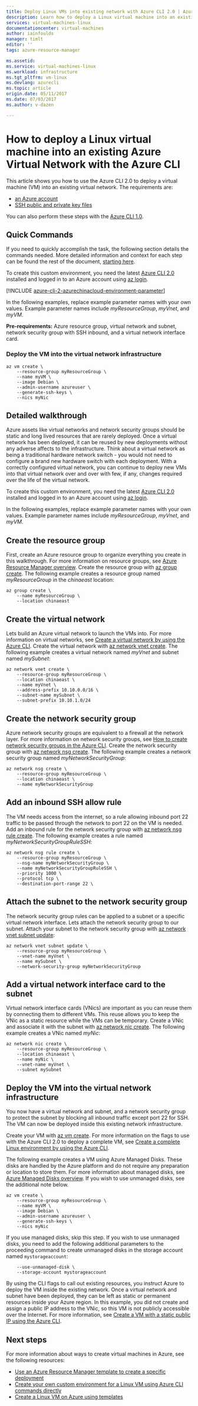 ```yaml
---
title: Deploy Linux VMs into existing network with Azure CLI 2.0 | Azure
description: Learn how to deploy a Linux virtual machine into an existing Virtual Network using the Azure CLI 2.0
services: virtual-machines-linux
documentationcenter: virtual-machines
author: iainfoulds
manager: timlt
editor: ''
tags: azure-resource-manager

ms.assetid:
ms.service: virtual-machines-linux
ms.workload: infrastructure
ms.tgt_pltfrm: vm-linux
ms.devlang: azurecli
ms.topic: article
origin.date: 05/11/2017
ms.date: 07/03/2017
ms.author: v-dazen

---
```


# How to deploy a Linux virtual machine into an existing Azure Virtual Network with the Azure CLI

This article shows you how to use the Azure CLI 2.0 to deploy a virtual machine (VM) into an existing virtual network. The requirements are:

- [an Azure account](https://www.azure.cn/pricing/1rmb-trial/)
- [SSH public and private key files](mac-create-ssh-keys.md)

You can also perform these steps with the [Azure CLI 1.0](deploy-linux-vm-into-existing-vnet-using-cli-nodejs.md).

## Quick Commands
If you need to quickly accomplish the task, the following section details the  commands needed. More detailed information and context for each step can be found the rest of the document, [starting here](#detailed-walkthrough).

To create this custom environment, you need the latest [Azure CLI 2.0](https://docs.microsoft.com/cli/azure/install-az-cli2) installed and logged in to an Azure account using [az login](https://docs.microsoft.com/cli/azure/#login).

[!INCLUDE [azure-cli-2-azurechinacloud-environment-parameter](../../../includes/azure-cli-2-azurechinacloud-environment-parameter.md)]

In the following examples, replace example parameter names with your own values. Example parameter names include *myResourceGroup*, *myVnet*, and *myVM*.

**Pre-requirements:** Azure resource group, virtual network and subnet, network security group with SSH inbound, and a virtual network interface card.

### Deploy the VM into the virtual network infrastructure

```azurecli
az vm create \
    --resource-group myResourceGroup \
    --name myVM \
    --image Debian \
    --admin-username azureuser \
    --generate-ssh-keys \
    --nics myNic
```

## Detailed walkthrough

Azure assets like virtual networks and network security groups should be static and long lived resources that are rarely deployed. Once a virtual network has been deployed, it can be reused by new deployments without any adverse affects to the infrastructure. Think about a virtual network as being a traditional hardware network switch - you would not need to configure a brand new hardware switch with each deployment. With a correctly configured virtual network, you can continue to deploy new VMs into that virtual network over and over with few, if any, changes required over the life of the virtual network.

To create this custom environment, you need the latest [Azure CLI 2.0](https://docs.microsoft.com/cli/azure/install-az-cli2) installed and logged in to an Azure account using [az login](https://docs.microsoft.com/cli/azure/#login).

In the following examples, replace example parameter names with your own values. Example parameter names include *myResourceGroup*, *myVnet*, and *myVM*.

## Create the resource group

First, create an Azure resource group to organize everything you create in this walkthrough. For more information on resource groups, see [Azure Resource Manager overview](../../azure-resource-manager/resource-group-overview.md). Create the resource group with [az group create](https://docs.microsoft.com/cli/azure/group#create). The following example creates a resource group named *myResourceGroup* in the *chinaeast* location:

```azurecli
az group create \
    --name myResourceGroup \
    --location chinaeast
```

## Create the virtual network

Lets build an Azure virtual network to launch the VMs into. For more information on virtual networks, see [Create a virtual network by using the Azure CLI](../../virtual-network/virtual-networks-create-vnet-arm-cli.md). Create the virtual network with [az network vnet create](https://docs.microsoft.com/cli/azure/network/vnet#create). The following example creates a virtual network named *myVnet* and subnet named *mySubnet*:

```azurecli
az network vnet create \
    --resource-group myResourceGroup \
    --location chinaeast \
    --name myVnet \
    --address-prefix 10.10.0.0/16 \
    --subnet-name mySubnet \
    --subnet-prefix 10.10.1.0/24
```

## Create the network security group

Azure network security groups are equivalent to a firewall at the network layer. For more information on network security groups, see [How to create network security groups in the Azure CLI](../../virtual-network/virtual-networks-create-nsg-arm-cli.md). Create the network security group with [az network nsg create](https://docs.microsoft.com/cli/azure/network/nsg#create). The following example creates a network security group named *myNetworkSecurityGroup*:

```azurecli
az network nsg create \
    --resource-group myResourceGroup \
    --location chinaeast \
    --name myNetworkSecurityGroup
```

## Add an inbound SSH allow rule

The VM needs access from the internet, so a rule allowing inbound port 22 traffic to be passed through the network to port 22 on the VM is needed. Add an inbound rule for the network security group with [az network nsg rule create](https://docs.microsoft.com/cli/azure/network/nsg/rule#create). The following example creates a rule named *myNetworkSecurityGroupRuleSSH*:

```azurecli
az network nsg rule create \
    --resource-group myResourceGroup \
    --nsg-name myNetworkSecurityGroup \
    --name myNetworkSecurityGroupRuleSSH \
    --priority 1000 \
    --protocol tcp \
    --destination-port-range 22 \
```

## Attach the subnet to the network security group

The network security group rules can be applied to a subnet or a specific virtual network interface. Lets attach the network security group to our subnet. Attach your subnet to the network security group with [az network vnet subnet update](https://docs.microsoft.com/cli/azure/network/vnet/subnet#update):

```azurecli
az network vnet subnet update \
    --resource-group myResourceGroup \
    --vnet-name myVnet \
    --name mySubnet \
    --network-security-group myNetworkSecurityGroup
```

## Add a virtual network interface card to the subnet

Virtual network interface cards (VNics) are important as you can reuse them by connecting them to different VMs. This reuse allows you to keep the VNic as a static resource while the VMs can be temporary. Create a VNic and associate it with the subnet with [az network nic create](https://docs.microsoft.com/cli/azure/network/nic#create). The following example creates a VNic named *myNic*:

```azurecli
az network nic create \
    --resource-group myResourceGroup \
    --location chinaeast \
    --name myNic \
    --vnet-name myVnet \
    --subnet mySubnet
```

## Deploy the VM into the virtual network infrastructure

You now have a virtual network and subnet, and a network security group to protect the subnet by blocking all inbound traffic except port 22 for SSH. The VM can now be deployed inside this existing network infrastructure.

Create your VM with [az vm create](https://docs.microsoft.com/cli/azure/vm#create). For more information on the flags to use with the Azure CLI 2.0 to deploy a complete VM, see [Create a complete Linux environment by using the Azure CLI](create-cli-complete.md).

The following example creates a VM using Azure Managed Disks. These disks are handled by the Azure platform and do not require any preparation or location to store them. For more information about managed disks, see [Azure Managed Disks overview](../../storage/storage-managed-disks-overview.md). If you wish to use unmanaged disks, see the additional note below.

```azurecli
az vm create \
    --resource-group myResourceGroup \
    --name myVM \
    --image Debian \
    --admin-username azureuser \
    --generate-ssh-keys \
    --nics myNic
```

If you use managed disks, skip this step. If you wish to use unmanaged disks, you need to add the following additional parameters to the proceeding command to create unmanaged disks in the storage account named `mystorageaccount`: 

```azurecli
    --use-unmanaged-disk \
    --storage-account mystorageaccount
```

By using the CLI flags to call out existing resources, you instruct Azure to deploy the VM inside the existing network. Once a virtual network and subnet have been deployed, they can be left as static or permanent resources inside your Azure region. In this example, you did not create and assign a public IP address to the VNic, so this VM is not publicly accessible over the Internet. For more information, see [Create a VM with a static public IP using the Azure CLI](../../virtual-network/virtual-network-deploy-static-pip-arm-cli.md).

## Next steps
For more information about ways to create virtual machines in Azure, see the following resources:

* [Use an Azure Resource Manager template to create a specific deployment](../windows/cli-deploy-templates.md)
* [Create your own custom environment for a Linux VM using Azure CLI commands directly](create-cli-complete.md)
* [Create a Linux VM on Azure using templates](create-ssh-secured-vm-from-template.md)
